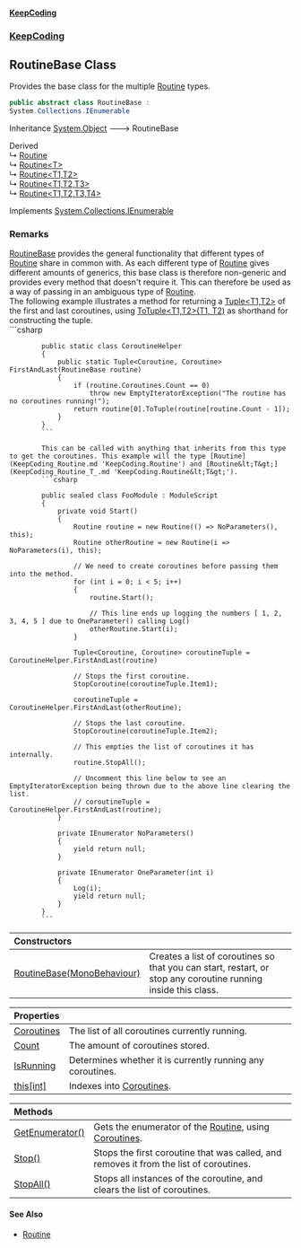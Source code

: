 #### [KeepCoding](index.md 'index')
### [KeepCoding](KeepCoding.md 'KeepCoding')
## RoutineBase Class
Provides the base class for the multiple [Routine](KeepCoding_Routine.md 'KeepCoding.Routine') types.  
```csharp
public abstract class RoutineBase :
System.Collections.IEnumerable
```

Inheritance [System.Object](https://docs.microsoft.com/en-us/dotnet/api/System.Object 'System.Object') &#129106; RoutineBase  

Derived  
&#8627; [Routine](KeepCoding_Routine.md 'KeepCoding.Routine')  
&#8627; [Routine&lt;T&gt;](KeepCoding_Routine_T_.md 'KeepCoding.Routine&lt;T&gt;')  
&#8627; [Routine&lt;T1,T2&gt;](KeepCoding_Routine_T1_T2_.md 'KeepCoding.Routine&lt;T1,T2&gt;')  
&#8627; [Routine&lt;T1,T2,T3&gt;](KeepCoding_Routine_T1_T2_T3_.md 'KeepCoding.Routine&lt;T1,T2,T3&gt;')  
&#8627; [Routine&lt;T1,T2,T3,T4&gt;](KeepCoding_Routine_T1_T2_T3_T4_.md 'KeepCoding.Routine&lt;T1,T2,T3,T4&gt;')  

Implements [System.Collections.IEnumerable](https://docs.microsoft.com/en-us/dotnet/api/System.Collections.IEnumerable 'System.Collections.IEnumerable')  
### Remarks
[RoutineBase](KeepCoding_RoutineBase.md 'KeepCoding.RoutineBase') provides the general functionality that different types of [Routine](KeepCoding_Routine.md 'KeepCoding.Routine') share in common with. As each different type of [Routine](KeepCoding_Routine.md 'KeepCoding.Routine') gives different amounts of generics, this base class is therefore non-generic and provides every method that doesn't require it. This can therefore be used as a way of passing in an ambiguous type of [Routine](KeepCoding_Routine.md 'KeepCoding.Routine').  
            The following example illustrates a method for returning a [Tuple&lt;T1,T2&gt;](KeepCoding_Tuple_T1_T2_.md 'KeepCoding.Tuple&lt;T1,T2&gt;') of the first and last coroutines, using [ToTuple&lt;T1,T2&gt;(T1, T2)](KeepCoding_TypeHelper_ToTuple_T1_T2_(T1_T2).md 'KeepCoding.TypeHelper.ToTuple&lt;T1,T2&gt;(T1, T2)') as shorthand for constructing the tuple.  
            ```csharp
  
            public static class CoroutineHelper  
            {  
                public static Tuple<Coroutine, Coroutine> FirstAndLast(RoutineBase routine)  
                {  
                    if (routine.Coroutines.Count == 0)  
                        throw new EmptyIteratorException("The routine has no coroutines running!");  
                    return routine[0].ToTuple(routine[routine.Count - 1]);  
                }  
            }  
            ```
  
            This can be called with anything that inherits from this type to get the coroutines. This example will the type [Routine](KeepCoding_Routine.md 'KeepCoding.Routine') and [Routine&lt;T&gt;](KeepCoding_Routine_T_.md 'KeepCoding.Routine&lt;T&gt;').  
            ```csharp
  
            public sealed class FooModule : ModuleScript  
            {  
                private void Start()  
                {  
                    Routine routine = new Routine(() => NoParameters(), this);  
                    Routine otherRoutine = new Routine(i => NoParameters(i), this);  
                      
                    // We need to create coroutines before passing them into the method.  
                    for (int i = 0; i < 5; i++)  
                    {  
                        routine.Start();  
                          
                        // This line ends up logging the numbers [ 1, 2, 3, 4, 5 ] due to OneParameter() calling Log()  
                        otherRoutine.Start(i);  
                    }  
                      
                    Tuple<Coroutine, Coroutine> coroutineTuple = CoroutineHelper.FirstAndLast(routine)  
                      
                    // Stops the first coroutine.  
                    StopCoroutine(coroutineTuple.Item1);  
                      
                    coroutineTuple = CoroutineHelper.FirstAndLast(otherRoutine);  
                      
                    // Stops the last coroutine.  
                    StopCoroutine(coroutineTuple.Item2);  
                      
                    // This empties the list of coroutines it has internally.  
                    routine.StopAll();  
                      
                    // Uncomment this line below to see an EmptyIteratorException being thrown due to the above line clearing the list.  
                    // coroutineTuple = CoroutineHelper.FirstAndLast(routine);  
                }  
                  
                private IEnumerator NoParameters()  
                {  
                    yield return null;  
                }  
                  
                private IEnumerator OneParameter(int i)  
                {  
                    Log(i);  
                    yield return null;  
                }  
            }  
            ```

| Constructors | |
| :--- | :--- |
| [RoutineBase(MonoBehaviour)](KeepCoding_RoutineBase_RoutineBase(MonoBehaviour).md 'KeepCoding.RoutineBase.RoutineBase(MonoBehaviour)') | Creates a list of coroutines so that you can start, restart, or stop any coroutine running inside this class.<br/> |

| Properties | |
| :--- | :--- |
| [Coroutines](KeepCoding_RoutineBase_Coroutines.md 'KeepCoding.RoutineBase.Coroutines') | The list of all coroutines currently running.<br/> |
| [Count](KeepCoding_RoutineBase_Count.md 'KeepCoding.RoutineBase.Count') | The amount of coroutines stored.<br/> |
| [IsRunning](KeepCoding_RoutineBase_IsRunning.md 'KeepCoding.RoutineBase.IsRunning') | Determines whether it is currently running any coroutines.<br/> |
| [this[int]](KeepCoding_RoutineBase_this_int_.md 'KeepCoding.RoutineBase.this[int]') | Indexes into [Coroutines](KeepCoding_RoutineBase_Coroutines.md 'KeepCoding.RoutineBase.Coroutines').<br/> |

| Methods | |
| :--- | :--- |
| [GetEnumerator()](KeepCoding_RoutineBase_GetEnumerator().md 'KeepCoding.RoutineBase.GetEnumerator()') | Gets the enumerator of the [Routine](KeepCoding_Routine.md 'KeepCoding.Routine'), using [Coroutines](KeepCoding_RoutineBase_Coroutines.md 'KeepCoding.RoutineBase.Coroutines').<br/> |
| [Stop()](KeepCoding_RoutineBase_Stop().md 'KeepCoding.RoutineBase.Stop()') | Stops the first coroutine that was called, and removes it from the list of coroutines.<br/> |
| [StopAll()](KeepCoding_RoutineBase_StopAll().md 'KeepCoding.RoutineBase.StopAll()') | Stops all instances of the coroutine, and clears the list of coroutines.<br/> |
#### See Also
- [Routine](KeepCoding_Routine.md 'KeepCoding.Routine')
